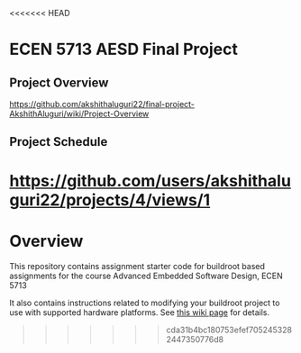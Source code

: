 <<<<<<< HEAD
# ECEN 5713 AESD Final Project

## Project Overview
https://github.com/akshithaluguri22/final-project-AkshithAluguri/wiki/Project-Overview

## Project Schedule
https://github.com/users/akshithaluguri22/projects/4/views/1
=======
# Overview

This repository contains assignment starter code for buildroot based assignments for the course Advanced Embedded Software Design, ECEN 5713

It also contains instructions related to modifying your buildroot project to use with supported hardware platforms.  See [this wiki page](https://github.com/cu-ecen-5013/buildroot-assignments-base/wiki/Supported-Hardware) for details.
>>>>>>> cda31b4bc180753efef7052453282447350776d8

